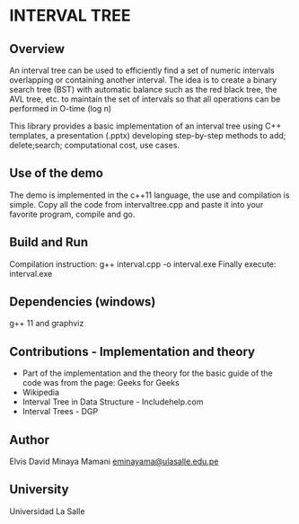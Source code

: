 # INTERVAL TREE

## Overview
An interval tree can be used to efficiently find a set of numeric intervals overlapping or containing another interval.
The idea is to create a binary search tree (BST) with automatic balance such as the red black tree, the AVL tree, etc. to maintain the set of intervals so that all operations can be performed in O-time (log n)

This library provides a basic implementation of an interval tree using C++ templates, a presentation (.pptx) developing step-by-step methods to add; delete;search; computational cost, use cases.

## Use of the demo
The demo is implemented in the c++11 language, the use and compilation is simple.
Copy all the code from intervaltree.cpp and paste it into your favorite program, compile and go.

## Build and Run
Compilation instruction:
    g++ interval.cpp -o interval.exe
Finally execute:
    interval.exe
    
## Dependencies (windows)
g++ 11 and graphviz

## Contributions - Implementation and theory
* Part of the implementation and the theory for the basic guide of the code was from the page: Geeks for Geeks
* Wikipedia
* Interval Tree in Data Structure - Includehelp.com
* Interval Trees - DGP

## Author
Elvis David Minaya Mamani
eminayama@ulasalle.edu.pe

## University
Universidad La Salle



